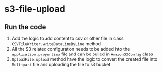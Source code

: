 # s3-file-upload

## Run the code
1. Add the logic to add content to csv or other file in class `CSVFileWriter.writeDataLineByLine` method
1. All the S3 related configuration needs to be added into the `application.properties` file and can be pulled in `AmazonS3Config` class 
1. `UploadFile.upload` method have the logic to convert the created file into `Multipart` file and uploading the file to s3 bucket

 

